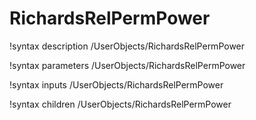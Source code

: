 <!-- MOOSE Documentation Stub: Remove this when content is added. -->

# RichardsRelPermPower
!syntax description /UserObjects/RichardsRelPermPower

!syntax parameters /UserObjects/RichardsRelPermPower

!syntax inputs /UserObjects/RichardsRelPermPower

!syntax children /UserObjects/RichardsRelPermPower
